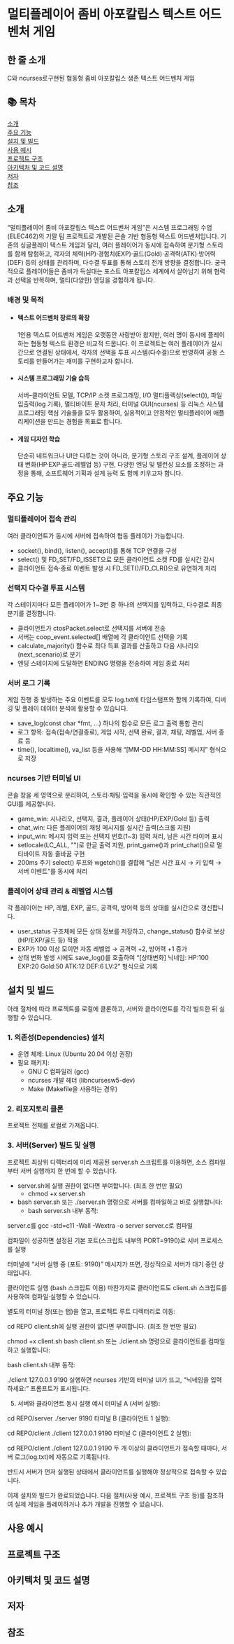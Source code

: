 # 멀티플레이어 좀비 아포칼립스 텍스트 어드벤처 게임


## 한 줄 소개
C와 ncurses로구현된 협동형 좀비 아포칼립스 생존 텍스트 어드벤처 게임


## 📚 목차
[소개](#소개)  
[주요 기능](#주요-기능)  
[설치 및 빌드](#설치-및-빌드)  
[사용 예시](#사용-예시)  
[프로젝트 구조](#프로젝트-구조)  
[아키텍처 및 코드 설명](#아키텍처-및-코드-설명)  
[저자](#저자)  
[참조](#참조)  


## 소개
“멀티플레이어 좀비 아포칼립스 텍스트 어드벤처 게임”은 시스템 프로그래밍 수업(ELEC462)의 기말 팀 프로젝트로 개발된 콘솔 기반 협동형 텍스트 어드벤처입니다. 기존의 싱글플레이 텍스트 게임과 달리, 여러 플레이어가 동시에 접속하여 분기형 스토리를 함께 탐험하고, 각자의 체력(HP)·경험치(EXP)·골드(Gold)·공격력(ATK)·방어력(DEF) 등의 상태를 관리하며, 다수결 투표를 통해 스토리 전개 방향을 결정합니다. 궁극적으로 플레이어들은 좀비가 득실대는 포스트 아포칼립스 세계에서 살아남기 위해 협력과 선택을 반복하며, 멀티(다양한) 엔딩을 경험하게 됩니다.


### 배경 및 목적
- #### 텍스트 어드벤처 장르의 확장
  1인용 텍스트 어드벤처 게임은 오랫동안 사랑받아 왔지만, 여러 명이 동시에 플레이하는 협동형 텍스트 환경은 비교적 드뭅니다.
  이 프로젝트는 여러 플레이어가 실시간으로 연결된 상태에서, 각자의 선택을 투표 시스템(다수결)으로 반영하여 공동 스토리를 만들어가는 재미를 구현하고자 합니다.

- #### 시스템 프로그래밍 기술 습득
  서버–클라이언트 모델, TCP/IP 소켓 프로그래밍, I/O 멀티플렉싱(select()), 파일 입출력(log 기록), 멀티바이트 문자 처리, 터미널 GUI(ncurses) 등 리눅스 시스템 프로그래밍 핵심 기술들을 모두 활용하여,
  실용적이고 안정적인 멀티플레이어 애플리케이션을 만드는 경험을 목표로 합니다.

- #### 게임 디자인 학습
  단순히 네트워크나 UI만 다루는 것이 아니라, 분기형 스토리 구조 설계, 플레이어 상태 변화(HP·EXP·골드·레벨업 등) 구현, 다양한 엔딩 및 밸런싱 요소를 조정하는 과정을 통해, 소프트웨어 기획과 설계 능력    도 함께 키우고자 합니다.



## 주요 기능
### 멀티플레이어 접속 관리
  여러 클라이언트가 동시에 서버에 접속하여 협동 플레이가 가능합니다.
- socket(), bind(), listen(), accept()를 통해 TCP 연결을 구성
- select() 및 FD_SET/FD_ISSET으로 모든 클라이언트 소켓 FD를 실시간 감시
- 클라이언트 접속·종료 이벤트 발생 시 FD_SET()/FD_CLR()으로 유연하게 처리

### 선택지 다수결 투표 시스템
  각 스테이지마다 모든 플레이어가 1~3번 중 하나의 선택지를 입력하고, 다수결로 최종 분기를 결정합니다.
- 클라이언트가 ctosPacket.select로 선택지를 서버에 전송
- 서버는 coop_event.selected[] 배열에 각 클라이언트 선택을 기록
- calculate_majority() 함수로 최다 득표 결과를 산출하고 다음 시나리오(next_scenario)로 분기
- 엔딩 스테이지에 도달하면 ENDING 명령을 전송하여 게임 종료 처리

### 서버 로그 기록
  게임 진행 중 발생하는 주요 이벤트를 모두 log.txt에 타임스탬프와 함께 기록하여, 디버깅 및 플레이 데이터 분석에 활용할 수 있습니다.
- save_log(const char *fmt, …) 하나의 함수로 모든 로그 출력 통합 관리
- 로그 항목: 접속(접속/연결종료), 게임 시작, 선택 완료, 결과, 채팅, 레벨업, 서버 종료 등
- time(), localtime(), va_list 등을 사용해 “[MM-DD HH:MM:SS] 메시지” 형식으로 저장

### ncurses 기반 터미널 UI
  콘솔 창을 세 영역으로 분리하여, 스토리·채팅·입력을 동시에 확인할 수 있는 직관적인 GUI를 제공합니다.
- game_win: 시나리오, 선택지, 결과, 플레이어 상태(HP/EXP/Gold 등) 출력
- chat_win: 다른 플레이어의 채팅 메시지를 실시간 출력(스크롤 지원)
- input_win: 메시지 입력 또는 선택지 번호(1~3) 입력 처리, 남은 시간 타이머 표시
- setlocale(LC_ALL, "")로 한글 출력 지원, print_game()과 print_chat()으로 멀티바이트 자동 줄바꿈 구현
- 200ms 주기 select() 루프와 wgetch()를 결합해 “남은 시간 표시 → 키 입력 → 서버 이벤트”를 동시에 처리

### 플레이어 상태 관리 & 레벨업 시스템
  각 플레이어는 HP, 레벨, EXP, 골드, 공격력, 방어력 등의 상태를 실시간으로 갱신합니다.
- user_status 구조체에 모든 상태 정보를 저장하고, change_status() 함수로 보상(HP/EXP/골드 등) 적용
- EXP가 100 이상 모이면 자동 레벨업 → 공격력 +2, 방어력 +1 증가
- 상태 변화 발생 시에도 save_log()를 호출하여 “[상태변화] 닉네임: HP:100 EXP:20 Gold:50 ATK:12 DEF:6 LV:2” 형식으로 기록

## 설치 및 빌드
  아래 절차에 따라 프로젝트를 로컬에 클론하고, 서버와 클라이언트를 각각 빌드한 뒤 실행할 수 있습니다.

### 1. 의존성(Dependencies) 설치
- 운영 체제: Linux (Ubuntu 20.04 이상 권장)
- 필요 패키지:
  - GNU C 컴파일러 (gcc)
  - ncurses 개발 헤더 (libncursesw5-dev)
  - Make (Makefile을 사용하는 경우)

### 2. 리포지토리 클론
  프로젝트 전체를 로컬로 가져옵니다.

### 3. 서버(Server) 빌드 및 실행
 프로젝트 최상위 디렉터리에 미리 제공된 server.sh 스크립트를 이용하면, 소스 컴파일부터 서버 실행까지 한 번에 할 수 있습니다.
- server.sh에 실행 권한이 없다면 부여합니다. (최초 한 번만 필요)
  - chmod +x server.sh
- bash server.sh 또는 ./server.sh 명령으로 서버를 컴파일하고 바로 실행합니다:
  - bash server.sh
내부 동작:

server.c를 gcc -std=c11 -Wall -Wextra -o server server.c로 컴파일

컴파일이 성공하면 설정된 기본 포트(스크립트 내부의 PORT=9190)로 서버 프로세스를 실행

터미널에 “서버 실행 중 (포트: 9190)” 메시지가 뜨면, 정상적으로 서버가 대기 중인 상태입니다.

클라이언트 실행 (bash 스크립트 이용)
마찬가지로 클라이언트도 client.sh 스크립트를 사용하여 컴파일·실행할 수 있습니다.

별도의 터미널 창(또는 탭)을 열고, 프로젝트 루트 디렉터리로 이동:

cd REPO
client.sh에 실행 권한이 없다면 부여합니다. (최초 한 번만 필요)

chmod +x client.sh
bash client.sh 또는 ./client.sh 명령으로 클라이언트를 컴파일하고 실행합니다:

bash client.sh
내부 동작:





./client 127.0.0.1 9190
실행하면 ncurses 기반의 터미널 UI가 뜨고,
“닉네임을 입력하세요:” 프롬프트가 표시됩니다.

5. 서버와 클라이언트 동시 실행 예시
터미널 A (서버 실행):


cd REPO/server
./server 9190
터미널 B (클라이언트 1 실행):


cd REPO/client
./client 127.0.0.1 9190
터미널 C (클라이언트 2 실행):

cd REPO/client
./client 127.0.0.1 9190
두 개 이상의 클라이언트가 접속할 때마다, 서버 로그(log.txt)에 자동으로 기록됩니다.

반드시 서버가 먼저 실행된 상태에서 클라이언트를 실행해야 정상적으로 접속할 수 있습니다.

이제 설치와 빌드가 완료되었습니다. 다음 절차(사용 예시, 프로젝트 구조 등)를 참조하여 실제 게임을 플레이하거나 추가 개발을 진행할 수 있습니다.

## 사용 예시

## 프로젝트 구조

## 아키텍처 및 코드 설명

## 저자

## 참조

